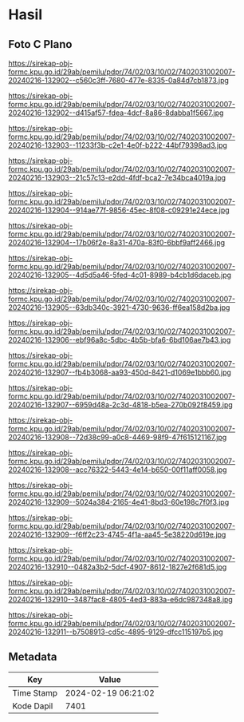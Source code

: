# Hasil

## Foto C Plano

https://sirekap-obj-formc.kpu.go.id/29ab/pemilu/pdpr/74/02/03/10/02/7402031002007-20240216-132902--c560c3ff-7680-477e-8335-0a84d7cb1873.jpg

https://sirekap-obj-formc.kpu.go.id/29ab/pemilu/pdpr/74/02/03/10/02/7402031002007-20240216-132902--d415af57-fdea-4dcf-8a86-8dabba1f5667.jpg

https://sirekap-obj-formc.kpu.go.id/29ab/pemilu/pdpr/74/02/03/10/02/7402031002007-20240216-132903--11233f3b-c2e1-4e0f-b222-44bf79398ad3.jpg

https://sirekap-obj-formc.kpu.go.id/29ab/pemilu/pdpr/74/02/03/10/02/7402031002007-20240216-132903--21c57c13-e2dd-4fdf-bca2-7e34bca4019a.jpg

https://sirekap-obj-formc.kpu.go.id/29ab/pemilu/pdpr/74/02/03/10/02/7402031002007-20240216-132904--914ae77f-9856-45ec-8f08-c09291e24ece.jpg

https://sirekap-obj-formc.kpu.go.id/29ab/pemilu/pdpr/74/02/03/10/02/7402031002007-20240216-132904--17b06f2e-8a31-470a-83f0-6bbf9aff2466.jpg

https://sirekap-obj-formc.kpu.go.id/29ab/pemilu/pdpr/74/02/03/10/02/7402031002007-20240216-132905--4d5d5a46-5fed-4c01-8989-b4cb1d6daceb.jpg

https://sirekap-obj-formc.kpu.go.id/29ab/pemilu/pdpr/74/02/03/10/02/7402031002007-20240216-132905--63db340c-3921-4730-9636-ff6ea158d2ba.jpg

https://sirekap-obj-formc.kpu.go.id/29ab/pemilu/pdpr/74/02/03/10/02/7402031002007-20240216-132906--ebf96a8c-5dbc-4b5b-bfa6-6bd106ae7b43.jpg

https://sirekap-obj-formc.kpu.go.id/29ab/pemilu/pdpr/74/02/03/10/02/7402031002007-20240216-132907--fb4b3068-aa93-450d-8421-d1069e1bbb60.jpg

https://sirekap-obj-formc.kpu.go.id/29ab/pemilu/pdpr/74/02/03/10/02/7402031002007-20240216-132907--6959d48a-2c3d-4818-b5ea-270b092f8459.jpg

https://sirekap-obj-formc.kpu.go.id/29ab/pemilu/pdpr/74/02/03/10/02/7402031002007-20240216-132908--72d38c99-a0c8-4469-98f9-47f615121167.jpg

https://sirekap-obj-formc.kpu.go.id/29ab/pemilu/pdpr/74/02/03/10/02/7402031002007-20240216-132908--acc76322-5443-4e14-b650-00f11aff0058.jpg

https://sirekap-obj-formc.kpu.go.id/29ab/pemilu/pdpr/74/02/03/10/02/7402031002007-20240216-132909--5024a384-2165-4e41-8bd3-60e198c7f0f3.jpg

https://sirekap-obj-formc.kpu.go.id/29ab/pemilu/pdpr/74/02/03/10/02/7402031002007-20240216-132909--f6ff2c23-4745-4f1a-aa45-5e38220d619e.jpg

https://sirekap-obj-formc.kpu.go.id/29ab/pemilu/pdpr/74/02/03/10/02/7402031002007-20240216-132910--0482a3b2-5dcf-4907-8612-1827e2f681d5.jpg

https://sirekap-obj-formc.kpu.go.id/29ab/pemilu/pdpr/74/02/03/10/02/7402031002007-20240216-132910--3487fac8-4805-4ed3-883a-e6dc987348a8.jpg

https://sirekap-obj-formc.kpu.go.id/29ab/pemilu/pdpr/74/02/03/10/02/7402031002007-20240216-132911--b7508913-cd5c-4895-9129-dfcc115197b5.jpg


## Metadata

| Key        | Value               |
| ---------- | ------------------- |
| Time Stamp | 2024-02-19 06:21:02 |
| Kode Dapil | 7401                |



